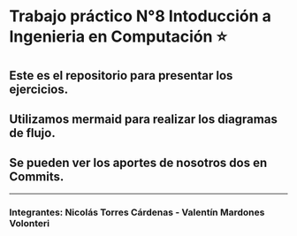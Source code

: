# Trabajo práctico N°8 Intoducción a Ingenieria en Computación :star:
## Este es el repositorio para presentar los ejercicios.
## Utilizamos mermaid para realizar los diagramas de flujo.
## Se pueden ver los aportes de nosotros dos en Commits.
---
### Integrantes: Nicolás Torres Cárdenas - Valentín Mardones Volonteri
